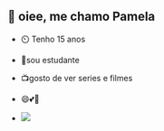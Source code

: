 ## 👋 oiee, me chamo Pamela
- ⏲️ Tenho 15 anos
- 📖sou estudante
- 📺gosto de ver series e filmes
- 😄💕🌻






- ![](https://media1.tenor.com/m/vxFNoJHV3I4AAAAC/chiquichico.gif)
